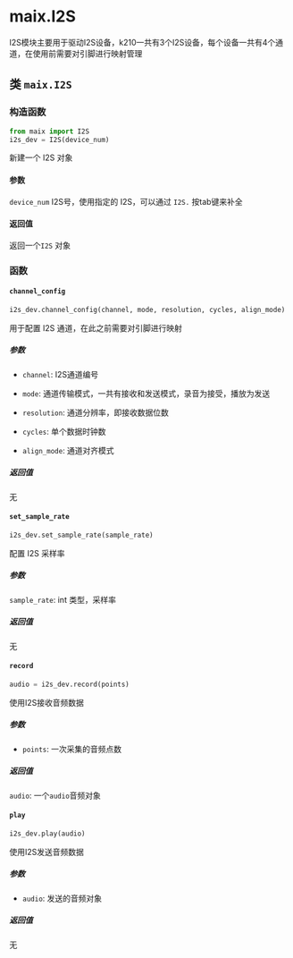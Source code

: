 maix.I2S
=============

I2S模块主要用于驱动I2S设备，k210一共有3个I2S设备，每个设备一共有4个通道，在使用前需要对引脚进行映射管理


## 类 `maix.I2S`

### 构造函数

```python
from maix import I2S
i2s_dev = I2S(device_num)
```

新建一个 I2S 对象

#### 参数

`device_num` I2S号，使用指定的 I2S，可以通过 `I2S.` 按tab键来补全

#### 返回值

返回一个`I2S` 对象

### 函数

#### `channel_config`

```python
i2s_dev.channel_config(channel, mode, resolution, cycles, align_mode)
```

用于配置 I2S 通道，在此之前需要对引脚进行映射

##### 参数

* `channel`:    I2S通道编号

* `mode`:       通道传输模式，一共有接收和发送模式，录音为接受，播放为发送

* `resolution`: 通道分辨率，即接收数据位数

* `cycles`:     单个数据时钟数

* `align_mode`: 通道对齐模式

##### 返回值

无

#### `set_sample_rate`

```python
i2s_dev.set_sample_rate(sample_rate)
```

配置 I2S 采样率

##### 参数

`sample_rate`: int 类型，采样率

##### 返回值

无

#### `record`

```python
audio = i2s_dev.record(points)
```

使用I2S接收音频数据

##### 参数

* `points`: 一次采集的音频点数

##### 返回值

`audio`: 一个`audio`音频对象

#### `play`

```python
i2s_dev.play(audio)
```

使用I2S发送音频数据

##### 参数

* `audio`: 发送的音频对象

##### 返回值
无
